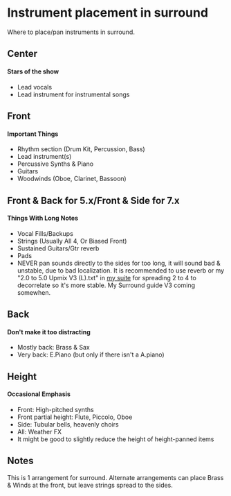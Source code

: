 # Instrument placement in surround

Where to place/pan instruments in surround.

## Center
#### Stars of the show
- Lead vocals
- Lead instrument for instrumental songs

## Front
#### Important Things
- Rhythm section (Drum Kit, Percussion, Bass)
- Lead instrument(s)
- Percussive Synths & Piano
- Guitars
- Woodwinds (Oboe, Clarinet, Bassoon)

## Front & Back for 5.x/Front & Side for 7.x
#### Things With Long Notes
- Vocal Fills/Backups
- Strings (Usually All 4, Or Biased Front)
- Sustained Guitars/Gtr reverb
- Pads
- NEVER pan sounds directly to the sides for too long, it will sound bad & unstable, due to bad localization. It is recommended to use reverb or my "2.0 to 5.0 Upmix V3 (L).txt" in [my suite](https://github.com/junh1024/Reaper-Surround#introduction) for spreading 2 to 4 to decorrelate so it's more stable. My Surround guide V3 coming somewhen.

## Back
#### Don't make it too distracting
- Mostly back: Brass & Sax
- Very back: E.Piano (but only if there isn't a A.piano)

## Height
#### Occasional Emphasis
- Front: High-pitched synths
- Front partial height: Flute, Piccolo, Oboe
- Side: Tubular bells, heavenly choirs
- All: Weather FX
- It might be good to slightly reduce the height of height-panned items

## Notes
This is 1 arrangement for surround. Alternate arrangements can place Brass & Winds at the front, but leave strings spread to the sides.
